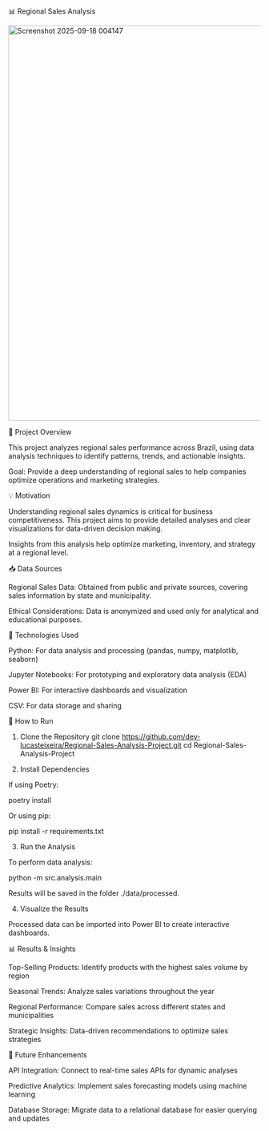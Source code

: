 📊 Regional Sales Analysis

<img width="1426" height="790" alt="Screenshot 2025-09-18 004147" src="https://github.com/user-attachments/assets/bcdac7e2-3d70-4287-90ca-e74146910a7a" />

🧾 Project Overview

This project analyzes regional sales performance across Brazil, using data analysis techniques to identify patterns, trends, and actionable insights.

Goal: Provide a deep understanding of regional sales to help companies optimize operations and marketing strategies.

💡 Motivation

Understanding regional sales dynamics is critical for business competitiveness. This project aims to provide detailed analyses and clear visualizations for data-driven decision making.

Insights from this analysis help optimize marketing, inventory, and strategy at a regional level.

📥 Data Sources

Regional Sales Data: Obtained from public and private sources, covering sales information by state and municipality.

Ethical Considerations: Data is anonymized and used only for analytical and educational purposes.

🔧 Technologies Used

Python: For data analysis and processing (pandas, numpy, matplotlib, seaborn)

Jupyter Notebooks: For prototyping and exploratory data analysis (EDA)

Power BI: For interactive dashboards and visualization

CSV: For data storage and sharing

🚀 How to Run
1. Clone the Repository
git clone https://github.com/dev-lucasteixeira/Regional-Sales-Analysis-Project.git
cd Regional-Sales-Analysis-Project

2. Install Dependencies

If using Poetry:

poetry install


Or using pip:

pip install -r requirements.txt

3. Run the Analysis

To perform data analysis:

python -m src.analysis.main


Results will be saved in the folder ./data/processed.

4. Visualize the Results

Processed data can be imported into Power BI to create interactive dashboards.

📊 Results & Insights

Top-Selling Products: Identify products with the highest sales volume by region

Seasonal Trends: Analyze sales variations throughout the year

Regional Performance: Compare sales across different states and municipalities

Strategic Insights: Data-driven recommendations to optimize sales strategies

🔮 Future Enhancements

API Integration: Connect to real-time sales APIs for dynamic analyses

Predictive Analytics: Implement sales forecasting models using machine learning

Database Storage: Migrate data to a relational database for easier querying and updates
